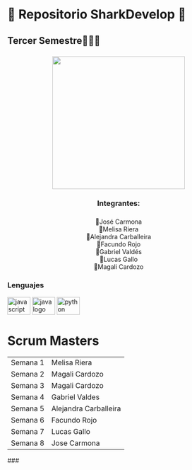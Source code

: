 
<h1 align="left">🦈 Repositorio SharkDevelop 🦈</h1>

###

<h2 align="left">Tercer Semestre🧑🏻‍💻</h2>


###
<div align="center">
  <img height="300" src="https://user-images.githubusercontent.com/104911206/232939844-0ff200f9-f0d8-4c96-9fe4-49cffe859ab6.gif"  />
</div>

###

<h3 align="center">Integrantes:</h3>

###

<p align="center">🦈José Carmona <br>🦈Melisa Riera<br>🦈Alejandra Carballeira<br>🦈Facundo Rojo<br>🦈Gabriel Valdés <br>🦈Lucas Gallo<br>🦈Magali Cardozo</p>

###
<h3>Lenguajes</h3>
<div align="left">
  <img src="https://cdn.jsdelivr.net/gh/devicons/devicon/icons/javascript/javascript-original.svg" height="40" width="52" alt="javascript logo"  />
  <img src="https://cdn.jsdelivr.net/gh/devicons/devicon/icons/java/java-original.svg" height="40" width="52" alt="java logo"  />
  <img src="https://cdn.jsdelivr.net/gh/devicons/devicon/icons/python/python-original.svg" height="40" width="52" alt="python logo"  />
</div>
<div>

<h1> Scrum Masters</h1>
<table>
  <tr>
    <td>Semana 1</td>
    <td>Melisa Riera</td>
  </tr>
  <tr>
    <td>Semana 2</td>
    <td>Magali Cardozo</td>
  </tr>
  <tr>
    <td>Semana 3</td>
    <td>Magali Cardozo</td>
  </tr>
  <tr>
    <td>Semana 4</td>
    <td>Gabriel Valdes</td>
  </tr>
  <tr>
    <td>Semana 5</td>
    <td>Alejandra Carballeira</td>
  </tr>
  <tr>
    <td>Semana 6</td>
    <td>Facundo Rojo</td>
  </tr>
  <tr>
    <td>Semana 7</td>
    <td>Lucas Gallo</td>
  </tr>
  <tr>
    <td>Semana 8</td>
    <td>Jose Carmona</td>
  </tr>
</table>

</div>
###
